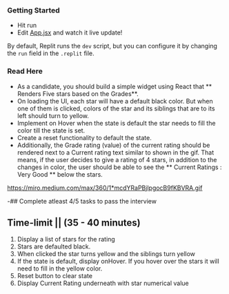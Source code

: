 
### Getting Started
- Hit run
- Edit [App.jsx](#src/App.jsx) and watch it live update!

By default, Replit runs the `dev` script, but you can configure it by changing the `run` field in the `.replit` file.


### Read Here
- As a candidate, you should build a simple widget using React that ** Renders Five stars based on the Grades**. 
- On loading the UI, each star will have a default black color. But when one of them is clicked, colors of the star and its siblings that are to its left should turn to yellow.
- Implement on Hover when the state is default the star needs to fill the color till the state is set. 
- Create a reset functionality to default the state. 
- Additionally, the Grade rating (value) of the current rating should be rendered next to a Current rating text similar to shown in the gif. That means, if the user decides to give a rating of 4 stars, in addition to the changes in color, the user should be able to see the ** Current Ratings : Very Good ** below the stars.

https://miro.medium.com/max/360/1*mcdYRaPBjlpgocB9fKBVRA.gif


-## Complete atleast 4/5 tasks to pass the interview 

## Time-limit || (35 - 40 minutes)


1. Display a list of stars for the rating
2. Stars are defaulted black.
3. When clicked the star turns yellow and the siblings turn yellow
4. If the state is default, display onHover. If you hover over the stars it will need to fill in the yellow color.
5. Reset button to clear state
6. Display Current Rating underneath with star numerical value